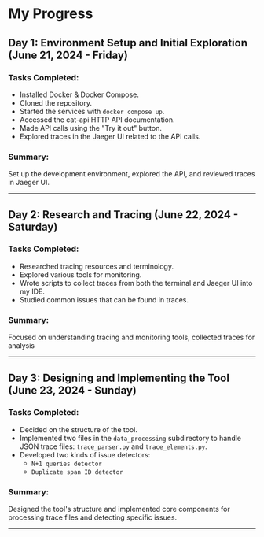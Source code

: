 # My Progress

## Day 1: Environment Setup and Initial Exploration (June 21, 2024 - Friday)

### Tasks Completed:
- Installed Docker & Docker Compose.
- Cloned the repository.
- Started the services with `docker compose up`.
- Accessed the cat-api HTTP API documentation.
- Made API calls using the "Try it out" button.
- Explored traces in the Jaeger UI related to the API calls.

### Summary:
Set up the development environment, explored the API, and reviewed traces in Jaeger UI.

---
## Day 2: Research and Tracing (June 22, 2024 - Saturday)

### Tasks Completed:
- Researched tracing resources and terminology.
- Explored various tools for monitoring.
- Wrote scripts to collect traces from both the terminal and Jaeger UI into my IDE.
- Studied common issues that can be found in traces.

### Summary:
Focused on understanding tracing and monitoring tools, collected traces for analysis

---
## Day 3: Designing and Implementing the Tool (June 23, 2024 - Sunday)

### Tasks Completed:
- Decided on the structure of the tool.
- Implemented two files in the `data_processing` subdirectory to handle JSON trace files: `trace_parser.py` and `trace_elements.py`.
- Developed two kinds of issue detectors: 
  - `N+1 queries detector`
  - `Duplicate span ID detector`

### Summary:
Designed the tool's structure and implemented core components for processing trace files and detecting specific issues.

---
